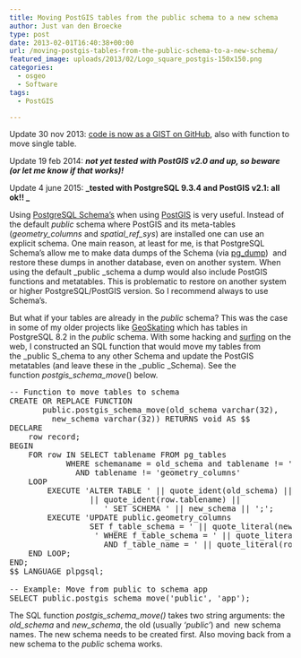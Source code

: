 ```yaml
---
title: Moving PostGIS tables from the public schema to a new schema
author: Just van den Broecke
type: post
date: 2013-02-01T16:40:38+00:00
url: /moving-postgis-tables-from-the-public-schema-to-a-new-schema/
featured_image: uploads/2013/02/Logo_square_postgis-150x150.png
categories:
  - osgeo
  - Software
tags:
  - PostGIS

---
```

Update 30 nov 2013: <a title="Code for this Article" href="https://gist.github.com/justb4/7719180" target="_blank">code is now as a GIST on GitHub</a>, also with function to move single table.

Update 19 feb 2014: **_not yet tested with PostGIS v2.0 and up, so beware (or let me know if that works)!_**

Update 4 june 2015: **_tested with PostgreSQL 9.3.4 and PostGIS v2.1: all ok!! _**

Using [PostgreSQL Schema&#8217;s][1] when using [PostGIS][2] is very useful. Instead of the default _public_ schema where PostGIS and its meta-tables (_geometry_columns_ and _spatial\_ref\_sys_) are installed one can use an explicit schema. One main reason, at least for me, is that PostgreSQL Schema&#8217;s allow me to make data dumps of the Schema (via [pg_dump][3])  and restore these dumps in another database, even on another system. When using the default _public _schema a dump would also include PostGIS functions and metatables. This is problematic to restore on another system or higher PostgreSQL/PostGIS version. So I recommend always to use Schema&#8217;s.

But what if your tables are already in the _public_ schema? This was the case in some of my older projects like [GeoSkating][4] which has tables in PostgreSQL 8.2 in the _public_ schema. With some hacking and [surfing][5] on the web, I constructed an SQL function that would move my tables from the _public S_chema to any other Schema and update the PostGIS metatables (and leave these in the _public _Schema). See the function _postgis\_schema\_move_() below.

<pre>-- Function to move tables to schema
CREATE OR REPLACE FUNCTION 
       public.postgis_schema_move(old_schema varchar(32), 
         new_schema varchar(32)) RETURNS void AS $$
DECLARE
    row record;
BEGIN
    FOR row IN SELECT tablename FROM pg_tables 
            WHERE schemaname = old_schema and tablename != 'spatial_ref_sys' 
              AND tablename != 'geometry_columns'
    LOOP
        EXECUTE 'ALTER TABLE ' || quote_ident(old_schema) || '.' 
                 || quote_ident(row.tablename) || 
                    ' SET SCHEMA ' || new_schema || ';';
        EXECUTE 'UPDATE public.geometry_columns 
                 SET f_table_schema = ' || quote_literal(new_schema) || 
                  ' WHERE f_table_schema = ' || quote_literal(old_schema) ||' 
                    AND f_table_name = ' || quote_literal(row.tablename) || ';';
    END LOOP;
END;
$$ LANGUAGE plpgsql;

-- Example: Move from public to schema app
SELECT public.postgis_schema_move('public', 'app');</pre>

The SQL function _postgis\_schema\_move()_ takes two string arguments: the _old_schema_ and _new_schema_, the old (usually _&#8216;public&#8217;_) and  new schema names. The new schema needs to be created first. Also moving back from a new schema to the _public_ schema works.

 [1]: http://www.postgresql.org/docs/9.2/static/ddl-schemas.html
 [2]: http://postgis.org/
 [3]: http://www.postgresql.org/docs/9.2/static/app-pgdump.html
 [4]: http://geoskating.com
 [5]: http://blog.coreycoogan.com/2010/12/22/how-to-move-postgresql-tables-to-a-different-schema/